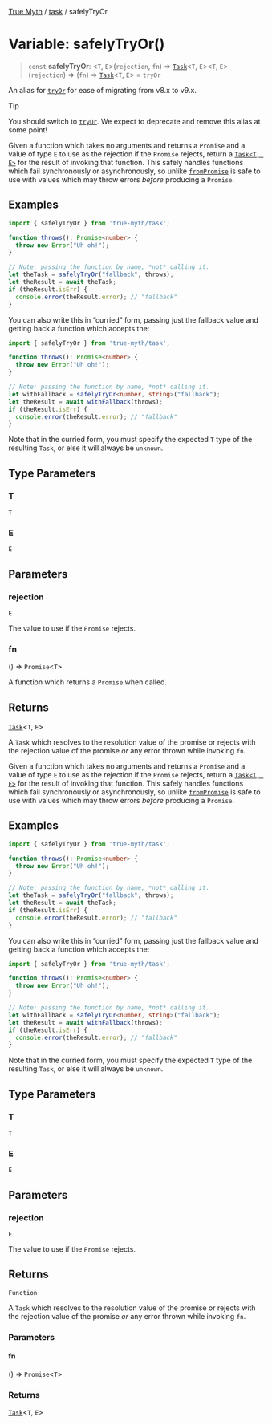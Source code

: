 [True Myth](../../index.md) / [task](../index.md) / safelyTryOr

# Variable: safelyTryOr()

> `const` **safelyTryOr**: \<`T`, `E`\>(`rejection`, `fn`) => [`Task`](../classes/Task.md)\<`T`, `E`\>\<`T`, `E`\>(`rejection`) => (`fn`) => [`Task`](../classes/Task.md)\<`T`, `E`\> = `tryOr`

An alias for [`tryOr`](../functions/tryOr.md) for ease of migrating from v8.x to v9.x.

> [!TIP]
> You should switch to [`tryOr`](../functions/tryOr.md). We expect to deprecate and remove
> this alias at some point!

Given a function which takes no arguments and returns a `Promise` and a value
of type `E` to use as the rejection if the `Promise` rejects, return a
[`Task<T, E>`](../classes/Task.md) for the result of invoking that function. This
safely handles functions which fail synchronously or asynchronously, so unlike
[`fromPromise`](../functions/fromPromise.md) is safe to use with values which may throw errors
_before_ producing a `Promise`.

## Examples

```ts
import { safelyTryOr } from 'true-myth/task';

function throws(): Promise<number> {
  throw new Error("Uh oh!");
}

// Note: passing the function by name, *not* calling it.
let theTask = safelyTryOr("fallback", throws);
let theResult = await theTask;
if (theResult.isErr) {
  console.error(theResult.error); // "fallback"
}
```

You can also write this in “curried” form, passing just the fallback value and
getting back a function which accepts the:

```ts
import { safelyTryOr } from 'true-myth/task';

function throws(): Promise<number> {
  throw new Error("Uh oh!");
}

// Note: passing the function by name, *not* calling it.
let withFallback = safelyTryOr<number, string>("fallback");
let theResult = await withFallback(throws);
if (theResult.isErr) {
  console.error(theResult.error); // "fallback"
}
```

Note that in the curried form, you must specify the expected `T` type of the
resulting `Task`, or else it will always be `unknown`.

## Type Parameters

### T

`T`

### E

`E`

## Parameters

### rejection

`E`

The value to use if the `Promise` rejects.

### fn

() => `Promise`\<`T`\>

A function which returns a `Promise` when called.

## Returns

[`Task`](../classes/Task.md)\<`T`, `E`\>

A `Task` which resolves to the resolution value of the promise or
  rejects with the rejection value of the promise *or* any error thrown while
  invoking `fn`.

Given a function which takes no arguments and returns a `Promise` and a value
of type `E` to use as the rejection if the `Promise` rejects, return a
[`Task<T, E>`](../classes/Task.md) for the result of invoking that function. This
safely handles functions which fail synchronously or asynchronously, so unlike
[`fromPromise`](../functions/fromPromise.md) is safe to use with values which may throw errors
_before_ producing a `Promise`.

## Examples

```ts
import { safelyTryOr } from 'true-myth/task';

function throws(): Promise<number> {
  throw new Error("Uh oh!");
}

// Note: passing the function by name, *not* calling it.
let theTask = safelyTryOr("fallback", throws);
let theResult = await theTask;
if (theResult.isErr) {
  console.error(theResult.error); // "fallback"
}
```

You can also write this in “curried” form, passing just the fallback value and
getting back a function which accepts the:

```ts
import { safelyTryOr } from 'true-myth/task';

function throws(): Promise<number> {
  throw new Error("Uh oh!");
}

// Note: passing the function by name, *not* calling it.
let withFallback = safelyTryOr<number, string>("fallback");
let theResult = await withFallback(throws);
if (theResult.isErr) {
  console.error(theResult.error); // "fallback"
}
```

Note that in the curried form, you must specify the expected `T` type of the
resulting `Task`, or else it will always be `unknown`.

## Type Parameters

### T

`T`

### E

`E`

## Parameters

### rejection

`E`

The value to use if the `Promise` rejects.

## Returns

`Function`

A `Task` which resolves to the resolution value of the promise or
  rejects with the rejection value of the promise *or* any error thrown while
  invoking `fn`.

### Parameters

#### fn

() => `Promise`\<`T`\>

### Returns

[`Task`](../classes/Task.md)\<`T`, `E`\>

